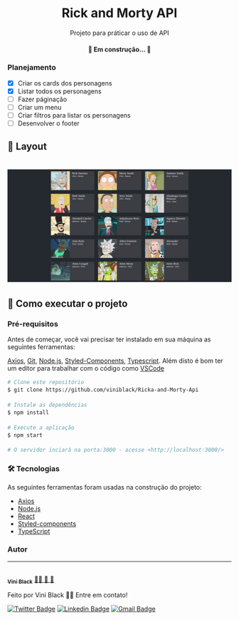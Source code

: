 <h1 align="center">
  Rick and Morty API
</h1>

<p align="center"> Projeto para práticar o uso de API</p>

<h4 align="center"> 
	🚧 Em construção...  🚧
</h4>

### Planejamento

- [x] Criar os cards dos personagens
- [x] Listar todos os personagens
- [ ] Fazer páginação 
- [ ] Criar um menu
- [ ] Criar filtros para listar os personagens 
- [ ] Desenvolver o footer

## 🎨 Layout

<h1 align="center">
  <img alt="RiclAndMorty" title="#RiclAndMorty" src="./assets/rick-and-morty.png" />
</h1>

## 🚀 Como executar o projeto

### Pré-requisitos

Antes de começar, você vai precisar ter instalado em sua máquina as seguintes ferramentas:

[Axios](https://www.npmjs.com/package/axios), [Git](https://git-scm.com), [Node.js](https://nodejs.org/en/), [Styled-Components](https://styled-components.com/), [Typescript](https://create-react-app.dev/docs/adding-typescript/). Além disto é bom ter um editor para trabalhar com o código como [VSCode](https://code.visualstudio.com/)

```bash
# Clone este repositório
$ git clone https://github.com/viniblack/Ricka-and-Morty-Api

# Instale as dependências
$ npm install

# Execute a aplicação 
$ npm start

# O servidor inciará na porta:3000 - acesse <http://localhost:3000/>
```

### 🛠 Tecnologias

As seguintes ferramentas foram usadas na construção do projeto:

- [Axios](https://www.npmjs.com/package/axios)
- [Node.js](https://nodejs.org/en/)
- [React](https://pt-br.reactjs.org/)
- [Styled-components](https://styled-components.com/)
- [TypeScript](https://www.typescriptlang.org/)

### Autor
---

<a href="https://github.com/viniblack">
 <img style="border-radius: 50%;" src="https://avatars.githubusercontent.com/u/51183682?s=460&u=c1f09414d262ca2e62a855b9406881a3a26b5e84&v=4" width="100px;" alt=""/>
 <br />
 <sub><b>Vini Black</b></sub></a> <a href="https://github.com/viniblack" title="GitHub">👨‍💻 🚀 🖤</a>

Feito por Vini Black 👋🏽 Entre em contato!

[![Twitter Badge](https://img.shields.io/badge/-@BlackVinii-1ca0f1?style=flat-square&labelColor=1ca0f1&logo=twitter&logoColor=white&link=https://twitter.com/BlackVinii)](https://twitter.com/BlackVinii) 
[![Linkedin Badge](https://img.shields.io/badge/-Vinicius-blue?style=flat-square&logo=Linkedin&logoColor=white&link=https://www.linkedin.com/in/viniblack/)](https://www.linkedin.com/in/viniblack/) 
[![Gmail Badge](https://img.shields.io/badge/-viniciusslsantana@gmail.com-c14438?style=flat-square&logo=Gmail&logoColor=white&link=mailto:viniciusslsantana@gmail.com)](mailto:viniciusslsantana@gmail.com)
